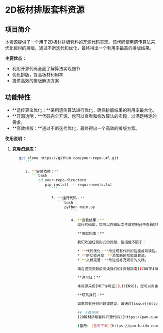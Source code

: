 # 2D板材排版套料资源

## 项目简介

本资源提供了一个用于2D板材排版套料的开源代码实现。该代码使用遗传算法来优化板材的排版，通过不断迭代和优化，最终得出一个利用率最高的排版结果。

**主要优点：**

* 利用开源代码全面了解算法实现细节
* 优化排版，提高板材利用率
* 提供高效的排版解决方案

## 功能特性

- **遗传算法优化：**采用遗传算法进行优化，确保排版结果的利用率最大化。
- **开源透明：**代码完全开源，您可以查看和修改算法的实现，以满足特定的需求。
- **高效排版：**通过不断迭代优化，最终得出一个高效的排版方案。

**使用说明：**

1. **克隆资源库：**
   ```bash
      git clone https://github.com/your-repo-url.git
         ```

         2. **安装依赖：**
            ```bash
               cd your-repo-directory
                  pip install -r requirements.txt
                     ```

                     3. **运行代码：**
                        ```bash
                           python main.py
                              ```

                              4. **查看结果：**
                                 运行代码后，您可以在输出文件或控制台中查看排版结果。

                                 **贡献指南：**

                                 我们欢迎任何形式的贡献，包括但不限于：

                                 * **代码优化：**改进现有代码的性能或可读性。
                                 * **新功能开发：**添加新的功能或算法。
                                 * **文档完善：**改进或补充项目的文档。

                                 请在提交贡献前阅读我们的[贡献指南](CONTRIBUTING.md)。

                                 **许可证：**

                                 本资源采用[MIT许可证](LICENSE)，您可以自由使用、修改和分发代码。

                                 **联系我们：**

                                 如果您有任何问题或建议，请通过[issue](https://github.com/your-repo-url/issues)或[邮件](mailto:your-email@example.com)联系我们。

                                 ## 下载链接
                                 [2D板材排版套料开源代码](https://pan.quark.cn/s/0bf3535f7e59) 

                                 (备用: [备用下载](https://pan.baidu.com/s/1h_1Y68crkyVEjRlKjpz-FQ?pwd=1234))
